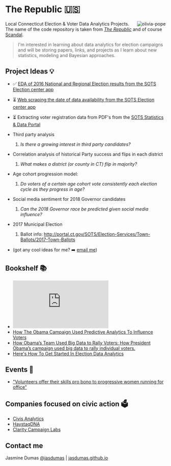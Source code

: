 # The Republic 🇺🇸
<img src="https://media.giphy.com/media/l0HlATpsNOlkDq6LC/giphy.gif" alt="olivia-pope" align="right">

Local Connecticut Election &amp; Voter Data Analytics Projects. The name of the code repository is taken from [_The Republic_](https://en.wikipedia.org/wiki/Republic_(Plato)) and of course [Scandal](http://abc.go.com/shows/scandal).

> I'm interested in learning about data analytics for election campaigns and will be storing papers, links, and projects as I learn about new statistics, modeling and Bayesian approaches. 

## Project Ideas 💡

- ✅ [EDA of 2016 National and Regional Election results from the SOTS Election center app ](https://jasdumas.github.io/the-republic/exploratory_data_analysis_sots_election_app.html)

- ⏳ [Web scraping the date of data availability from the SOTS Election center app](data-availability.Rmd)
     
- ⏳ Extracting voter registration data from PDF's from the [SOTS Statistics & Data Portal](http://portal.ct.gov/SOTS/Election-Services/Statistics-and-Data/Statistics-and-Data)

- Third party analysis
     1. _Is there a growing interest in third party candidates?_

- Correlation analysis of historical Party success and flips in each district
     1. _What makes a district (or county in CT) flip in majority?_

- Age cohort progression model: 
     1. _Do voters of a certain age cohort vote consistently each election cycle as they progress in age?_

- Social media sentiment for 2018 Governor candidates
     1. _Can the 2018 Governor race be predicted given social media influence?_
     
- 2017 Municipal Election
     1. Ballot info: http://portal.ct.gov/SOTS/Election-Services/Town-Ballots/2017-Town-Ballots

- (got any cool ideas for me? :arrow_right: [email me](mailto:jasmine.dumas@gmail.com))

## Bookshelf 📚

- ![A Bayesian Prediction Model for the U.S. Presidential Election](http://electionanalytics.cs.illinois.edu/site/file/Rigdon2009.pdf)
- [How The Obama Campaign Used Predictive Analytics To Influence Voters](https://go.forrester.com/blogs/13-06-27-how_the_obama_campaign_used_predictive_analytics_to_influence_voters/)
- [How Obama’s Team Used Big Data to Rally Voters: How President Obama’s campaign used big data to rally individual voters.](https://www.technologyreview.com/s/509026/how-obamas-team-used-big-data-to-rally-voters/)
- [Here's How To Get Started In Election Data Analytics](https://www.forbes.com/sites/metabrown/2016/11/29/free-voter-data-helps-campaigns-gain-data-edge/#51b496f724eb)

## Events 🎫

- ["Volunteers offer their skills pro bono to progressive women running for office"](https://twitter.com/lkherman/status/928081355040280577)

## Companies focused on civic action 🗳️

- [Civis Analytics](https://www.civisanalytics.com/)
- [HaystaqDNA](https://haystaqdna.com/)
- [Clarity Campaign Labs](http://www.claritycampaigns.com/)

## Contact me

Jasmine Dumas [@jasdumas](https://twitter.com/jasdumas) | [jasdumas.github.io](http://jasdumas.github.io/)




